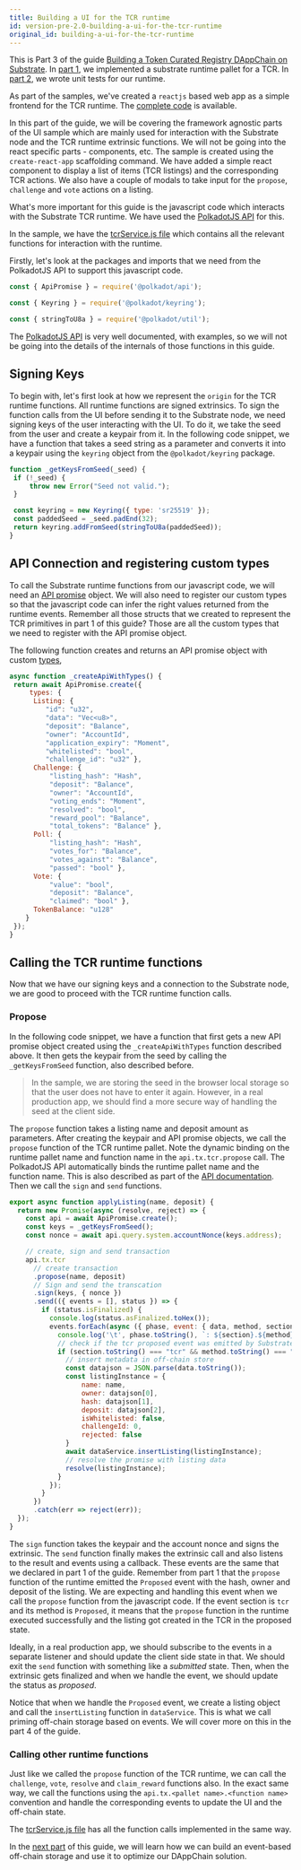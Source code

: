 ```yaml
---
title: Building a UI for the TCR runtime
id: version-pre-2.0-building-a-ui-for-the-tcr-runtime
original_id: building-a-ui-for-the-tcr-runtime
---
```


This is Part 3 of the guide [Building a Token Curated Registry DAppChain on Substrate](index.md). In [part 1](building-the-substrate-tcr-runtime.md), we implemented a substrate runtime pallet for a TCR. In [part 2](unit-testing-the-tcr-runtime-module.md), we wrote unit tests for our runtime.

As part of the samples, we've created a `reactjs` based web app as a simple frontend for the TCR runtime. The [complete code](https://github.com/substrate-developer-hub/substrate-tcr-ui) is available.

In this part of the guide, we will be covering the framework agnostic parts of the UI sample which are mainly used for interaction with the Substrate node and the TCR runtime extrinsic functions. We will not be going into the react specific parts - components, etc. The sample is created using the `create-react-app` scaffolding command. We have added a simple react component to display a list of items (TCR listings) and the corresponding TCR actions. We also have a couple of modals to take input for the `propose`, `challenge` and `vote` actions on a listing.

What's more important for this guide is the javascript code which interacts with the Substrate TCR runtime. We have used the [PolkadotJS API](https://polkadot.js.org/api/) for this.

In the sample, we have the [tcrService.js file](https://github.com/substrate-developer-hub/substrate-tcr-ui/blob/master/src/services/tcrService.js) which contains all the relevant functions for interaction with the runtime. 

Firstly, let's look at the packages and imports that we need from the PolkadotJS API to support this javascript code.

```javascript
const { ApiPromise } = require('@polkadot/api');

const { Keyring } = require('@polkadot/keyring');

const { stringToU8a } = require('@polkadot/util');
```

The [PolkadotJS API](https://polkadot.js.org/api/) is very well documented, with examples, so we will not be going into the details of the internals of those functions in this guide.

## Signing Keys

To begin with, let's first look at how we represent the `origin` for the TCR runtime functions. All runtime functions are signed extrinsics. To sign the function calls from the UI before sending it to the Substrate node, we need signing keys of the user interacting with the UI. To do it, we take the seed from the user and create a keypair from it. In the following code snippet, we have a function that takes a seed string as a parameter and converts it into a keypair using the `keyring` object from the `@polkadot/keyring` package.

```javascript
function _getKeysFromSeed(_seed) {
 if (!_seed) {
     throw new Error("Seed not valid.");
 }

 const keyring = new Keyring({ type: 'sr25519' });
 const paddedSeed = _seed.padEnd(32);
 return keyring.addFromSeed(stringToU8a(paddedSeed));
}
```

## API Connection and registering custom types

To call the Substrate runtime functions from our javascript code, we will need an [API promise](https://polkadot.js.org/api/examples/promise/) object. We will also need to register our custom types so that the javascript code can infer the right values returned from the runtime events. Remember all those structs that we created to represent the TCR primitives in part 1 of this guide? Those are all the custom types that we need to register with the API promise object.

The following function creates and returns an API promise object with custom [types](https://polkadot.js.org/api/api/#registering-custom-types),

```javascript
async function _createApiWithTypes() {
 return await ApiPromise.create({
     types: {
      Listing: {
         "id": "u32",
         "data": "Vec<u8>",
         "deposit": "Balance",
         "owner": "AccountId",
         "application_expiry": "Moment",
         "whitelisted": "bool",
         "challenge_id": "u32" },
      Challenge: {
          "listing_hash": "Hash",
          "deposit": "Balance",
          "owner": "AccountId",
          "voting_ends": "Moment",
          "resolved": "bool",
          "reward_pool": "Balance",
          "total_tokens": "Balance" },
      Poll: {
          "listing_hash": "Hash",
          "votes_for": "Balance",
          "votes_against": "Balance",
          "passed": "bool" },
      Vote: {
          "value": "bool",
          "deposit": "Balance",
          "claimed": "bool" },
      TokenBalance: "u128"
    }
 });
}
```

## Calling the TCR runtime functions

Now that we have our signing keys and a connection to the Substrate node, we are good to proceed with the TCR runtime function calls.

### Propose

In the following code snippet, we have a function that first gets a new API promise object created using the `_createApiWithTypes` function described above. It then gets the keypair from the seed by calling the `_getKeysFromSeed` function, also described before. 

> In the sample, we are storing the seed in the browser local storage so that the user does not have to enter it again. However, in a real production app, we should find a more secure way of handling the seed at the client side.

The `propose` function takes a listing name and deposit amount as parameters. After creating the keypair and API promise objects, we call the `propose` function of the TCR runtime pallet. Note the dynamic binding on the runtime pallet name and function name in the `api.tx.tcr.propose` call. The PolkadotJS API automatically binds the runtime pallet name and the function name. This is also described as part of the [API documentation](https://polkadot.js.org/api/api/#dynamic-by-default). Then we call the `sign` and `send` functions.

```javascript
export async function applyListing(name, deposit) {
  return new Promise(async (resolve, reject) => {
    const api = await ApiPromise.create();
    const keys = _getKeysFromSeed();
    const nonce = await api.query.system.accountNonce(keys.address);

    // create, sign and send transaction
    api.tx.tcr
      // create transaction
      .propose(name, deposit)
      // Sign and send the transcation
      .sign(keys, { nonce })
      .send(({ events = [], status }) => {
        if (status.isFinalized) {
          console.log(status.asFinalized.toHex());
          events.forEach(async ({ phase, event: { data, method, section } }) => {
            console.log('\t', phase.toString(), `: ${section}.${method}`, data.toString());
            // check if the tcr proposed event was emitted by Substrate runtime
            if (section.toString() === "tcr" && method.toString() === "Proposed") {
              // insert metadata in off-chain store
              const datajson = JSON.parse(data.toString());
              const listingInstance = {
                  name: name,
                  owner: datajson[0],
                  hash: datajson[1],
                  deposit: datajson[2],
                  isWhitelisted: false,
                  challengeId: 0,
                  rejected: false
              }
              await dataService.insertListing(listingInstance);
              // resolve the promise with listing data
              resolve(listingInstance);
            }
          });
        }
      })
      .catch(err => reject(err));
  });
}
```

The `sign` function takes the keypair and the account nonce and signs the extrinsic. The `send` function finally makes the extrinsic call and also listens to the result and events using a callback. These events are the same that we declared in part 1 of the guide. Remember from part 1 that the `propose` function of the runtime emitted the `Proposed` event with the hash, owner and deposit of the listing. We are expecting and handling this event when we call the `propose` function from the javascript code. If the event section is `tcr` and its method is `Proposed`, it means that the `propose` function in the runtime executed successfully and the listing got created in the TCR in the proposed state.

Ideally, in a real production app, we should subscribe to the events in a separate listener and should update the client side state in that. We should exit the `send` function with something like a _submitted_ state. Then, when the extrinsic gets finalized and when we handle the event, we should update the status as _proposed_.

Notice that when we handle the `Proposed` event, we create a listing object and call the `insertListing` function in `dataService`. This is what we call priming off-chain storage based on events. We will cover more on this in the part 4 of the guide.

### Calling other runtime functions

Just like we called the `propose` function of the TCR runtime, we can call the `challenge`, `vote`, `resolve` and `claim_reward` functions also. In the exact same way, we call the functions using the `api.tx.<pallet name>.<function name>` convention and handle the corresponding events to update the UI and the off-chain state.

The [tcrService.js file](https://github.com/substrate-developer-hub/substrate-tcr-ui/blob/master/src/services/tcrService.js) has all the function calls implemented in the same way.

In the [next part](building-an-event-based-off-chain-storage.md) of this guide, we will learn how we can build an event-based off-chain storage and use it to optimize our DAppChain solution.

